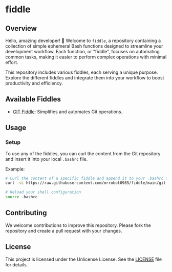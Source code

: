 # fiddle

## Overview

Hello, amazing developer! 🤖 Welcome to `fiddle`, a repository containing a collection of simple ephemeral Bash functions designed to streamline your development workflow. Each function, or "fiddle", focuses on automating common tasks, making it easier to perform complex operations with minimal effort.

This repository includes various fiddles, each serving a unique purpose. Explore the different fiddles and integrate them into your workflow to boost productivity and efficiency.

## Available Fiddles

- [GIT Fiddle](docs/GIT.md): Simplifies and automates Git operations.

## Usage

### Setup

To use any of the fiddles, you can curl the content from the Git repository and insert it into your local `.bashrc` file.

Example:
```bash
# Curl the content of a specific fiddle and append it to your .bashrc file
curl -sL https://raw.githubusercontent.com/mrrobot0985/fiddle/main/git.bash >> .bashrc

# Reload your shell configuration
source .bashrc
```

## Contributing

We welcome contributions to improve this repository. Please fork the repository and create a pull request with your changes.

## License

This project is licensed under the Unlicense License. See the [LICENSE](LICENSE) file for details.